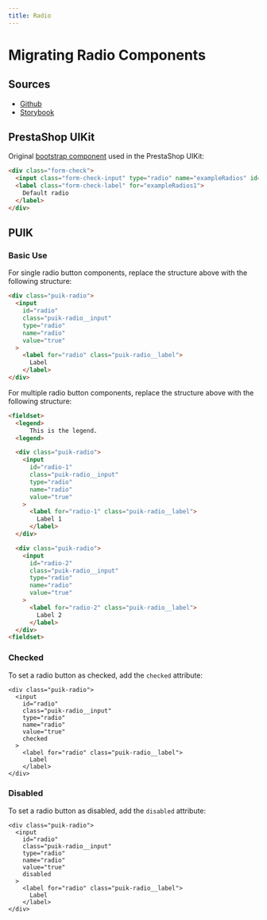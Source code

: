 ```yaml
---
title: Radio
---
```


# Migrating Radio Components

## Sources

- [Github](https://github.com/PrestaShopCorp/puik/tree/main/packages/components/radio)
- [Storybook](https://uikit.prestashop.com/?path=/story/components-radio--default)

## PrestaShop UIKit

Original [bootstrap component](https://getbootstrap.com/docs/4.0/components/forms/#checkboxes-and-radios) used in the PrestaShop UIKit:

```html
<div class="form-check">
  <input class="form-check-input" type="radio" name="exampleRadios" id="exampleRadios1" value="option1" checked>
  <label class="form-check-label" for="exampleRadios1">
    Default radio
  </label>
</div>
```

## PUIK

### Basic Use

For single radio button components, replace the structure above with the following structure:

```html
<div class="puik-radio">
  <input
    id="radio"
    class="puik-radio__input"
    type="radio"
    name="radio"
    value="true"
  >
    <label for="radio" class="puik-radio__label">
      Label
    </label>
</div>
```

For multiple radio button components, replace the structure above with the following structure:

```html
<fieldset>
  <legend>
      This is the legend.
  <legend>

  <div class="puik-radio">
    <input
      id="radio-1"
      class="puik-radio__input"
      type="radio"
      name="radio"
      value="true"
    >
      <label for="radio-1" class="puik-radio__label">
        Label 1
      </label>
  </div>

  <div class="puik-radio">
    <input
      id="radio-2"
      class="puik-radio__input"
      type="radio"
      name="radio"
      value="true"
    >
      <label for="radio-2" class="puik-radio__label">
        Label 2
      </label>
  </div>
<fieldset>
```

### Checked

To set a radio button as checked, add the `checked` attribute:

```html{8}
<div class="puik-radio">
  <input
    id="radio"
    class="puik-radio__input"
    type="radio"
    name="radio"
    value="true"
    checked
  >
    <label for="radio" class="puik-radio__label">
      Label
    </label>
</div>
```

### Disabled

To set a radio button as disabled, add the `disabled` attribute:

```html{8}
<div class="puik-radio">
  <input
    id="radio"
    class="puik-radio__input"
    type="radio"
    name="radio"
    value="true"
    disabled
  >
    <label for="radio" class="puik-radio__label">
      Label
    </label>
</div>
```
